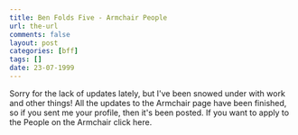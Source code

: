 ```yaml
---
title: Ben Folds Five - Armchair People
url: the-url
comments: false
layout: post
categories: [bff]
tags: []
date: 23-07-1999
---
```

Sorry for the lack of updates lately, but I've been snowed under with work and other things! All the updates to the Armchair page have been finished, so if you sent me your profile, then it's been posted. If you want to apply to the People on the Armchair click here.